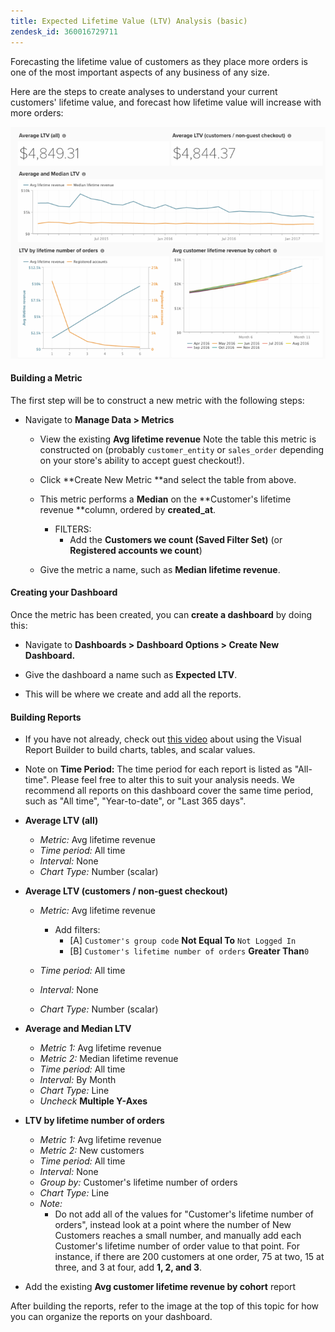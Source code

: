 ```yaml
---
title: Expected Lifetime Value (LTV) Analysis (basic)
zendesk_id: 360016729711
---
```


Forecasting the lifetime value of customers as they place more orders is one of the most important aspects of any business of any size.

Here are the steps to create analyses to understand your current customers' lifetime value, and forecast how lifetime value will increase with more orders:

![expected\_ltv\_720.png](../../assets/expected_ltv_720.png)

#### Building a Metric

The first step will be to construct a new metric with the following steps:
* Navigate to **Manage Data &gt; Metrics**
  * View the existing **Avg lifetime revenue** Note the table this metric is constructed on (probably `customer_entity` or `sales_order` depending on your store's ability to accept guest checkout!).
  * Click **Create New Metric **and select the table from above.
  * This metric performs a **Median** on the **Customer's lifetime revenue **column, ordered by **created_at**.
    * FILTERS:
      * Add the **Customers we count (Saved Filter Set)** (or **Registered accounts we count**)

  * Give the metric a name, such as **Median lifetime revenue**.

#### Creating your Dashboard

Once the metric has been created, you can **create a dashboard** by doing this:
* Navigate to **Dashboards &gt; Dashboard Options &gt; Create New Dashboard.**
* Give the dashboard a name such as **Expected LTV**.

* This will be where we create and add all the reports.

#### Building Reports

* If you have not already, check out [this video](https://fast.wistia.net/embed/iframe/24zz7wmjrt) about using the Visual Report Builder to build charts, tables, and scalar values.
* Note on **Time Period:** The time period for each report is listed as "All-time". Please feel free to alter this to suit your analysis needs. We recommend all reports on this dashboard cover the same time period, such as "All time", "Year-to-date", or "Last 365 days".

* **Average LTV (all)**
  * <em>Metric:</em> Avg lifetime revenue
  * <em>Time period:</em> All time
  * <em>Interval:</em> None
  * *Chart Type:* Number (scalar)

* **Average LTV (customers / non-guest checkout)**
  * <em>Metric:</em> Avg lifetime revenue
    * Add filters:
      * [A] `Customer's group code` **Not Equal To** `Not Logged In`
      * [B] `Customer's lifetime number of orders` **Greater Than**`0`

  * <em>Time period: </em>All time
  * <em>Interval: </em>None
  * <em>Chart Type: </em>Number (scalar)

* **Average and Median LTV**
  * <em>Metric 1: </em>Avg lifetime revenue
  * <em>Metric 2: </em>Median lifetime revenue
  * <em>Time period: </em>All time
  * <em>Interval: </em>By Month
  * <em>Chart Type: </em>Line
  * <em>Uncheck </em>**Multiple Y-Axes**

* **LTV by lifetime number of orders**
  * <em>Metric 1: </em>Avg lifetime revenue
  * <em>Metric 2: </em>New customers
  * <em>Time period: </em>All time
  * <em>Interval: </em>None
  * <em>Group by: </em>Customer's lifetime number of orders
  * <em>Chart Type: </em>Line
  * <em>Note: </em>
    * Do not add all of the values for "Customer's lifetime number of orders", instead look at a point where the number of New Customers reaches a small number, and manually add each Customer's lifetime number of order value to that point. For instance, if there are 200 customers at one order, 75 at two, 15 at three, and 3 at four, add **1, 2, and 3**.

* Add the existing **Avg customer lifetime revenue by cohort** report

After building the reports, refer to the image at the top of this topic for how you can organize the reports on your dashboard.
